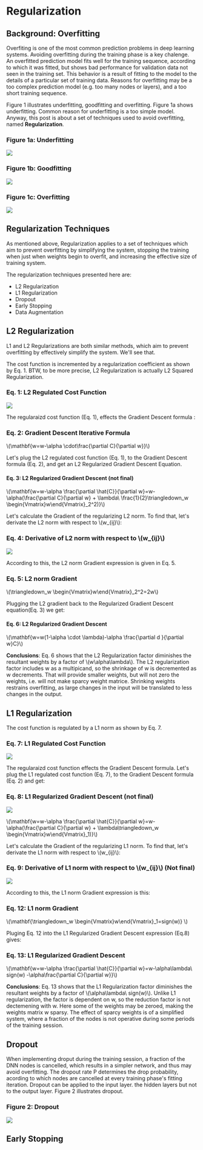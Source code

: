 # Regularization

## Background: Overfitting
Overfiting is one of the most common prediction problems in deep learning systems. Avoiding overfitting during the training phase is a key chalenge. An overfitted prediction model fits well for the training sequence, according to which it was fitted, but shows bad performance for validation data not seen in the training set. This behavior is a result of fitting to the model to the details of a particular set of training data. 
Reasons for overfitting may be a too complex prediction model (e.g. too many nodes or layers), and a too short training sequence.

Figure 1 illustrates underfitting, goodfitting and overfitting. Figure 1a shows underfitting. Common reason for underfitting is a too simple model. Anyway, this post is about a set of techniques used to avoid overfitting, named **Regularization**.

### Figure 1a: Underfitting

![](../assets/images/regularization/underfitting.png)
 
### Figure 1b: Goodfitting

![](../assets/images/regularization/goodfitting.png)
  
### Figure 1c: Overfitting

![](../assets/images/regularization/overfitting.png)



## Regularization Techniques

As mentioned above, Regularization applies to a set of techniques which aim to prevent overfitting by simplifying the system, stopping the training when just when weights begin to overfit, and increasing the effective size of training system. 

The regularization techniques presented here are:

- L2 Regularization
- L1 Regularization
- Dropout
- Early Stopping
- Data Augmentation




## L2 Regularization

L1 and L2 Regularizations are both similar methods, which aim to prevent overfitting by effectively simplify the system. We'll see that.

The cost function is incremented by a regularization coefficient as shown by Eq. 1. BTW, to be more precise, L2 Regularization is actually L2 Squared Regularization.

### Eq. 1: L2 Regulated Cost Function

![](../assets/images/regularization/l2-regularization.svg)


The regularaizd cost function (Eq. 1), effects the Gradient Descent formula :

### Eq. 2: Gradient Descent Iterative Formula

\\(\mathbf{w=w-\alpha \cdot\frac{\partial C}{\partial w}}\\)


Let's plug the L2 regulated cost function (Eq. 1), to the Gradient Descent formula (Eq. 2), and get an L2 Regularized Gradient Descent Equation.

#### Eq. 3: L2 Regularized Gradient Descent (not final)

\\(\mathbf{w=w-\alpha \frac{\partial \hat{C}}{\partial w}=w-\alpha(\frac{\partial C}{\partial w} + \lambda\ \frac{1}{2}\triangledown_w  \begin{Vmatrix}w\end{Vmatrix}_2^2)}\\)


Let's calculate the Gradient of the regularizing L2 norm. To find that, let's derivate the L2 norm with respect to \\(w_{ij}\\):

### Eq. 4: Derivative of L2 norm with respect to \\(w_{ij}\\)

![](../assets/images/regularization/l2-derivative.svg)

According to this, the L2 norm Gradient expression is given in Eq. 5.

### Eq. 5:  L2 norm Gradient


\\(\triangledown_w \begin{Vmatrix}w\end{Vmatrix}_2^2=2w\\)


Plugging the L2 gradient back to the Regularized Gradient Descent equation(Eq. 3) we get:

#### Eq. 6:  L2 Regularized Gradient Descent

\\(\mathbf{w=w(1-\alpha \cdot \lambda)-\alpha \frac{\partial d }{\partial w}C}\\)

**Conclusions**:  Eq. 6 shows that the L2 Regularization factor diminishes the resultant weights by a factor of \\(w\alpha\lambda\\). The L2 regularization factor includes w as a multipicand, so the shrinkage of w is decremented as w decrements. That will provide smaller weights, but will not zero the weights, i.e. will not make sparcy weight matrice. Shrinking weights restrains overfitting, as large changes in the input will be translated to less changes in the output. 

## L1 Regularization

The cost function is regulated by a L1 norm as shown by Eq. 7.

### Eq. 7: L1 Regulated Cost Function

![](../assets/images/regularization/l1-regularization.svg)

The regularaizd cost function effects the Gradient Descent formula. Let's plug the L1 regulated cost function (Eq. 7), to the Gradient Descent formula (Eq. 2) and get:

### Eq. 8: L1 Regularized Gradient Descent (not final)

![](../assets/images/regularization/l1-gradient.svg)


\\(\mathbf{w=w-\alpha \frac{\partial \hat{C}}{\partial w}=w-\alpha(\frac{\partial C}{\partial w} + \lambda\triangledown_w  \begin{Vmatrix}w\end{Vmatrix}_1)}\\)



Let's calculate the Gradient of the regularizing L1 norm. To find that, let's derivate the L1 norm with respect to \\(w_{ij}\\):

### Eq. 9: Derivative of L1 norm with respect to \\(w_{ij}\\) (Not final)

![](../assets/images/regularization/l1-derivative.svg)


According to this, the L1 norm Gradient expression is this:

### Eq. 12:  L1 norm Gradient


\\(\mathbf{\triangledown_w \begin{Vmatrix}w\end{Vmatrix}_1=sign(w)}
\\)


Pluging Eq. 12 into the L1 Regularized Gradient Descent expression (Eq.8) gives:

### Eq. 13: L1 Regularized Gradient Descent

\\(\mathbf{w=w-\alpha \frac{\partial \hat{C}}{\partial w}=w-\alpha\lambda\ sign(w) -\alpha\frac{\partial C}{\partial w}}\\)

**Conclusions**:  Eq. 13 shows that the L1 Regularization factor diminishes the resultant weights by a factor of \\(\alpha\lambda\ sign(w)\\). Unlike L1 regularization, the  factor is dependent on w, so the reduction factor is not dectemening with w. Here some of the weights may be zeroed, making the weights matrix w sparsy. The effect of sparcy weights is of a simplified system, where a fraction of the nodes is not operative during some periods of the training session. 

## Dropout

When implementing droput during the training session, a fraction of the DNN nodes is cancelled, which results in a simpler network, and thus may avoid overfitting. The dropout rate P determines the drop probability, acording to which nodes are cancelled at every training phase's fitting iteration. Dropout can be applied to the input layer. the hidden layers but not to the output layer. Figure 2 illustrates dropout.

### Figure 2: Dropout


![](../assets/images/regularization/dropout.gif)


## Early Stopping








